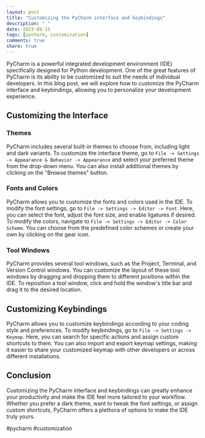 ```yaml
---
layout: post
title: "Customizing the PyCharm interface and keybindings"
description: " "
date: 2023-09-15
tags: [pycharm, customization]
comments: true
share: true
---
```


PyCharm is a powerful integrated development environment (IDE) specifically designed for Python development. One of the great features of PyCharm is its ability to be customized to suit the needs of individual developers. In this blog post, we will explore how to customize the PyCharm interface and keybindings, allowing you to personalize your development experience.

## Customizing the Interface

### Themes

PyCharm includes several built-in themes to choose from, including light and dark variants. To customize the interface theme, go to `File -> Settings -> Appearance & Behavior -> Appearance` and select your preferred theme from the drop-down menu. You can also install additional themes by clicking on the "Browse themes" button.

### Fonts and Colors

PyCharm allows you to customize the fonts and colors used in the IDE. To modify the font settings, go to `File -> Settings -> Editor -> Font`. Here, you can select the font, adjust the font size, and enable ligatures if desired. To modify the colors, navigate to `File -> Settings -> Editor -> Color Scheme`. You can choose from the predefined color schemes or create your own by clicking on the gear icon.

### Tool Windows

PyCharm provides several tool windows, such as the Project, Terminal, and Version Control windows. You can customize the layout of these tool windows by dragging and dropping them to different positions within the IDE. To reposition a tool window, click and hold the window's title bar and drag it to the desired location.

## Customizing Keybindings

PyCharm allows you to customize keybindings according to your coding style and preferences. To modify keybindings, go to `File -> Settings -> Keymap`. Here, you can search for specific actions and assign custom shortcuts to them. You can also import and export keymap settings, making it easier to share your customized keymap with other developers or across different installations.

## Conclusion

Customizing the PyCharm interface and keybindings can greatly enhance your productivity and make the IDE feel more tailored to your workflow. Whether you prefer a dark theme, want to tweak the font settings, or assign custom shortcuts, PyCharm offers a plethora of options to make the IDE truly yours.

#pycharm #customization
